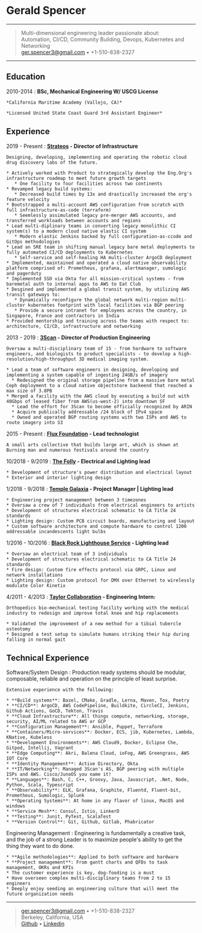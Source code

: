 Gerald Spencer
============
----

> Multi-dimensional engineering leader passionate about:\
> Automation, CI/CD, Community Building, Devops, Kubernetes and Networking\
> <ger.spencer3@gmail.com> • +1-510-838-2327

----

Education
---------

2010-2014
:   **BSc, Mechanical Engineering W/ USCG License**

    *California Maritime Academy (Vallejo, CA)*

    *Licensed United State Coast Guard 3rd Assistant Engineer*


Experience
----------

2019 - Present
:   **[Strateos] - Director of Infrastructure**

	Designing, developing, implementing and operating the robotic cloud drug discovery labs of the future.

    * Actively worked with Product to strategically develop the Eng.Org's infrastructure roadmap to meet future growth targets
       * One facility to four facilities across two continents
    * Revamped legacy build systems:
       * Decreased build times by 13x and drastically increased the org's feature velocity
    * Bootstrapped a multi-account AWS configuration from scratch with full infrastructure-as-code (terraform)
       * Seemlessly assimulated legacy pre-merger AWS accounts, and transferred workloads between accounts and regions
    * Lead multi-diplinary teams in converting legacy monolithic CI system(s) to a modern cloud native elastic CI system
       * Modern elastic Jenkins backed by full configuration-as-ccode and GitOps methodologies 
    * Lead an SRE team in shifting manual legacy bare metal deployments to fully automated CI/CD deployments to Kubernetes
       * Self-service and self-healing HA multi-cluster ArgoCD deployment
    * Implemented, maintained and operated a cloud native observability platform comprised of: Prometheus, grafana, alertmanager, sumologic and pagerduty
    * Implemented SSO via Okta for all mission-critical systems - from baremetal auth to internal apps to AWS to Eat Club
    * Desgined and implemented a global transit system, by utilizing AWS transit gateways to:
       * Dynamically reconfigure the global network multi-region multi-cluster kubernetes footprint with local facilities via BGP peering
       * Provide a secure intranet for employees across the country, in Singapore, France and contractors in India
    * Provided mentorship and training across the teams with respect to: architecture, CI/CD, infrastructure and networking

2013 - 2019
:   **[3Scan] - Director of Production Engineering**

	Oversaw a multi-disciplinary team of 15 - from hardware to software engineers, and biologists to product specialists - to develop a high-resolution/high-throughput 3D medical imaging system.

    * Lead a team of software engineers in designing, developing and implementing a system capable of ingesting 24GB/s of imagery
	  * Redesigned the original storage pipeline from a massive bare metal Ceph deployment to a cloud native objectstore backeend that reached a max size of 3.8PB
    * Merged a facility with the AWS cloud by executing a build out with 40Gbps of leased fiber from AWS(us-west-2) into downtown SF
      * Lead the effort for 3Scan to become officially recognized by ARIN
      * Acquire publically addressable /24 block of IPv4 space
      * Owned and operated BGP routing systems with two ISPs and AWS to route imagery into S3

2015 - Present
:    **[Flux Foundation] - Lead technologist**
    
    A small arts collective that builds large art, which is shown at Burning man and numerous festivals around the country

10/2018 - 9/2019
:   **[The Folly] - Electrical and Lighting lead**

	* Development of structure's power distribution and electrical layout
	* Exterior and interior lighting design

1/2018 - 9/2018
:   **[Temple Galaxia] - Project Manager | Lighting lead**

	* Engineering project management between 3 timezones
	* Oversaw a crew of 7 individuals from electrical engineers to artists
	* Development of structures electrical schematic to CA Title 24 standards
	* Lighting design: Custom PCB circuit boards, manufacturing and layout
	* Custom software architecture and compute hardware to control 1200 addressable incandescents light bulbs

1/2016 - 10/2016
:   **[Black Rock Lighthouse Service] - Lighting lead**

	* Oversaw an electrical team of 3 individuals
	* Development of structures electrical schematic to CA Title 24 standards
	* Fire design: Custom fire effects protocol via GRPC, Linux and network installations
	* Lighting design: Custom protocol for DMX over Ethernet to wirelessly modulate Color Kinetix 

4/2011 - 4/2013
:   **[Taylor Collaboration] - Engineering Intern:**

	Orthopedics bio-mechanical testing facility working with the medical industry to redesign and improve total knee and hip replacements

	* Validated the improvement of a new method for a tibial tubercle osteotomy
	* Designed a test setup to simulate humans striking their hip during falling in normal gait 

Technical Experience
--------------------

Software/System Design
:   Production ready systems should be modular, composable, reliable and operation on the principle of least surprise. 

	Extensive experience with the following:

    * **Build systems**: Bazel, CMake, Gradle, Lerna, Maven, Tox, Poetry
    * **CI/CD**: ArgoCD, AWS CodePipeline, Buildkite, CircleCI, Jenkins, Github Actions, GoCD, Tekton, Travis
    * **Cloud Infrastructure**: All things compute, networking, storage, security, AI/ML related to AWS or GCP
    * **Configuration Management**: Ansible, Puppet, Terraform
    * **Containers/Micro-services**: Docker, ECS, jib, Kubernetes, Lambda, KNative, Kubeless
    * **Development Environments**: AWS Cloud9, Docker, Eclipse Che, Gitpod, Intellij, Vagrant
    * **Edge Computing**: Akri, Balena Cloud, ioFog, AWS Greengrass, AWS IOT Core
    * **Identity Management**: Active Directory, Okta
    * **IT/Networking**: Managed 3Scan's AS, BGP peering with multiple ISPs and AWS. Cisco/JunoOS you name it!
    * **Languages**: Bash, C, C++, Groovy, Java, Javascript, .Net, Node, Python, Scala, Typescript
    * **Observability**: ELK, Grafana, Graphite, Fluentd, Fluent-bit, Prometheus, Sumologic, Splunk
    * **Operating Systems**: At home in any flavor of linux, MacOS and windows
    * **Service Mesh**: Consul, Istio, LinkerD
    * **Testing**: Junit, PyTest, ScalaTest
    * **Version Control**: Git, Github, Gitlab, Phabricator

Engineering Management
:   Engineering is fundamentally a creative task, and the job of a strong Leader is to maximize people's ability to get the thing they want to do done.

    * **Agile methodologies**: Applied to both software and hardware
    * **Project management**: From gantt charts and QFDs to task management, OKRs and KPIs
    * The customer experience is key, dog-fooding is a must
    * Have overseen complex multi-disciplinary teams from 2 to 15 engineers
    * Deeply enjoy seeding an engineering culture that will meet the future organization needs

[3Scan]: http://www.3scan.com
[Black Rock Lighthouse Service]: https://journal.burningman.org/2016/08/burning-man-arts/brc-art/black-rock-lighthouse-service
[Flux Foundation]: http://www.fluxfoundation.org
[Github]: https://github.com/Geethree
[Linkedin]: https://www.linkedin.com/in/gerald-spencer-bb2617123/
[Taylor Collaboration]: http://www.taylorcollaboration.org
[Temple 2017]: http://www.temple2017.org/
[Temple Galaxia]: http://www.templegalaxia.org
[The Folly]: https://www.thefollybrc.com/
[Strateos]: http://www.strateos.com

----

> <ger.spencer3@gmail.com> • +1-510-838-2327 \
> Berkeley, California, USA \
> [Github] • [Linkedin]
